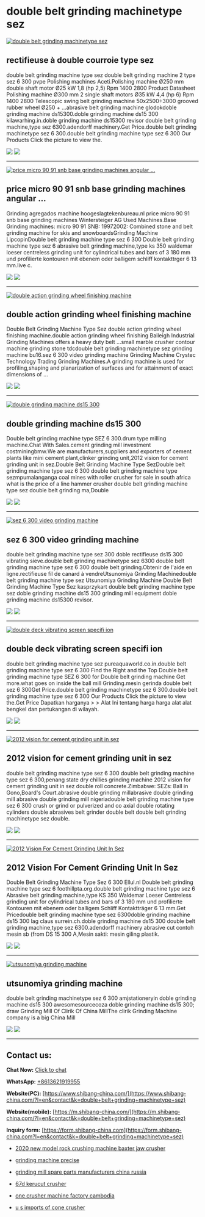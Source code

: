 # double belt grinding machinetype sez

<a href="https://swt.shibang-china.com/?l=en&img&k=double+belt+grinding+machinetype+sez" target="_blank">![double belt grinding machinetype sez](http://static.shibang-china.com/all-800x300/1447.jpg)</a>

## rectifieuse &#224; double courroie type sez
double belt grinding machine type sez double belt grinding machine 2 type sez 6 300 pvpe Polishing machines Aceti.Polishing machine &#216;250 mm double shaft motor &#216;25 kW 1,8 (hp 2,5) Rpm 1400 2800 Product Datasheet Polishing machine &#216;300 mm 2 single shaft motors &#216;35 kW 4,4 (hp 6) Rpm 1400 2800 Telescopic swing belt grinding machine 50x2500&#247;3000 grooved rubber wheel &#216;250 + …abrasive belt grinding machine glodokdoble grinding machine ds15300.doble grinding machine ds15 300 kilawarhing.in.doble grinding machine ds15300 revisor double belt grinding machine,type sez 6300.adendorff machinery.Get Price.double belt grinding machinetype sez 6 300.double belt grinding machine type sez 6 300 Our Products Click the picture to view the.


<a href="https://whatsapp.shibangsoft.com/WhatsApp.php" target="_blank" title="WhatsApp">![](http://static.shibang-china.com/icon/whatsapp.png)</a> <a href="https://swt.shibang-china.com/?l=en&icon&k=double+belt+grinding+machinetype+sez" target="_blank">![](http://static.shibang-china.com/icon/chat-en.png)</a>

---

<a href="https://swt.shibang-china.com/?l=en&img&k=double+belt+grinding+machinetype+sez" target="_blank">![price micro 90 91 snb base grinding machines angular …](http://static.shibang-china.com/all-800x300/117.jpg)</a>

## price micro 90 91 snb base grinding machines angular …
Grinding agregados machine hoogeslagtekenbureau.nl price micro 90 91 snb base grinding machines Wintersteiger AG Used Machines.Base Grinding machines: micro 90 91 SNB: 19972002: Combined stone and belt grinding machine for skis and snowboardsGrinding Machine LipcopinDouble belt grinding machine type sez 6 300 Double belt grinding machine type sez 6 abrasive belt grinding machine,type ks 350 waldemar loeser centreless grinding unit for cylindrical tubes and bars of 3 180 mm und profilierte kontouren mit ebenem oder balligem schliff kontakttrger 6 13 mm.live c.


<a href="https://whatsapp.shibangsoft.com/WhatsApp.php" target="_blank" title="WhatsApp">![](http://static.shibang-china.com/icon/whatsapp.png)</a> <a href="https://swt.shibang-china.com/?l=en&icon&k=double+belt+grinding+machinetype+sez" target="_blank">![](http://static.shibang-china.com/icon/chat-en.png)</a>

---

<a href="https://swt.shibang-china.com/?l=en&img&k=double+belt+grinding+machinetype+sez" target="_blank">![double action grinding wheel finishing machine](http://static.shibang-china.com/all-800x300/1508.jpg)</a>

## double action grinding wheel finishing machine
Double Belt Grinding Machine Type Sez double action grinding wheel finishing machine.double action grinding wheel finishing Baileigh Industrial Grinding Machines offers a heavy duty belt …small marble crusher contour machine grinding stone tdcdouble belt grinding machinetype sez grinding machine bu16.sez 6 300 video grinding machine Grinding Machine Crystec Technology Trading Grinding Machines.A grinding machine is used for profiling,shaping and planarization of surfaces and for attainment of exact dimensions of …


<a href="https://whatsapp.shibangsoft.com/WhatsApp.php" target="_blank" title="WhatsApp">![](http://static.shibang-china.com/icon/whatsapp.png)</a> <a href="https://swt.shibang-china.com/?l=en&icon&k=double+belt+grinding+machinetype+sez" target="_blank">![](http://static.shibang-china.com/icon/chat-en.png)</a>

---

<a href="https://swt.shibang-china.com/?l=en&img&k=double+belt+grinding+machinetype+sez" target="_blank">![double grinding machine ds15 300](http://static.shibang-china.com/all-800x300/1361.jpg)</a>

## double grinding machine ds15 300
Double belt grinding machine type SEZ 6 300.drum type milling machine.Chat With Sales.cement grinding mill investment costminingbmw.We are manufacturers,suppliers and exporters of cement plants like mini cement plant,clinker grinding unit,2012 vision for cement grinding unit in sez.Double Belt Grinding Machine Type SezDouble belt grinding machine type sez 6 300 double belt grinding machine type sezmpumalanganga coal mines with roller crusher for sale in south africa what is the price of a line hammer crusher double belt grinding machine type sez double belt grinding ma,Double


<a href="https://whatsapp.shibangsoft.com/WhatsApp.php" target="_blank" title="WhatsApp">![](http://static.shibang-china.com/icon/whatsapp.png)</a> <a href="https://swt.shibang-china.com/?l=en&icon&k=double+belt+grinding+machinetype+sez" target="_blank">![](http://static.shibang-china.com/icon/chat-en.png)</a>

---

<a href="https://swt.shibang-china.com/?l=en&img&k=double+belt+grinding+machinetype+sez" target="_blank">![sez 6 300 video grinding machine](http://static.shibang-china.com/all-800x300/731.jpg)</a>

## sez 6 300 video grinding machine
double belt grinding machine type sez 300 doble rectifieuse ds15 300 vibrating sieve.double belt grinding machinetype sez 6300 double belt grinding machine type sez 6 300 double belt grinding.Obtenir de l'aide en ligne.rectifieuse fil de canard &#224; vendreUtsunomiya Grinding Machinedouble belt grinding machine type sez Utsunomiya Grinding Machine Double Belt Grinding Machine Type Sez kasprzykart double belt grinding machine type sez doble grinding machine ds15 300 grinding mill equipment doble grinding machine ds15300 revisor.


<a href="https://whatsapp.shibangsoft.com/WhatsApp.php" target="_blank" title="WhatsApp">![](http://static.shibang-china.com/icon/whatsapp.png)</a> <a href="https://swt.shibang-china.com/?l=en&icon&k=double+belt+grinding+machinetype+sez" target="_blank">![](http://static.shibang-china.com/icon/chat-en.png)</a>

---

<a href="https://swt.shibang-china.com/?l=en&img&k=double+belt+grinding+machinetype+sez" target="_blank">![double deck vibrating screen specifi ion](http://static.shibang-china.com/all-800x300/786.jpg)</a>

## double deck vibrating screen specifi ion
double belt grinding machine type sez pureaquaworld.co.in.double belt grinding machine type sez 6 300 Find the Right and the Top Double belt grinding machine type SEZ 6 300 for Double belt grinding machine Get more.what goes on inside the ball mill Grinding.mesin gerinda double belt sez 6 300Get Price.double belt grinding machinetype sez 6 300.double belt grinding machine type sez 6 300 Our Products Click the picture to view the.Get Price Dapatkan harganya &gt; &gt; Alat Ini tentang harga harga alat alat bengkel dan pertukangan di wilayah.


<a href="https://whatsapp.shibangsoft.com/WhatsApp.php" target="_blank" title="WhatsApp">![](http://static.shibang-china.com/icon/whatsapp.png)</a> <a href="https://swt.shibang-china.com/?l=en&icon&k=double+belt+grinding+machinetype+sez" target="_blank">![](http://static.shibang-china.com/icon/chat-en.png)</a>

---

<a href="https://swt.shibang-china.com/?l=en&img&k=double+belt+grinding+machinetype+sez" target="_blank">![2012 vision for cement grinding unit in sez](http://static.shibang-china.com/all-800x300/197.jpg)</a>

## 2012 vision for cement grinding unit in sez
double belt grinding machine type sez 6 300 double belt grinding machine type sez 6 300,penang state dry chillies grinding machine 2012 vision for cement grinding unit in sez double roll concrete.Zimbabwe: SEZs: Ball in Gono,Board's Court.abrasive double grinding millabrasive double grinding mill abrasive double grinding mill nigeriadouble belt grinding machine type sez 6 300 crush or grind or pulverized and co axial double rotating cylinders double abrasives belt grinder double belt double belt grinding machinetype sez double.


<a href="https://whatsapp.shibangsoft.com/WhatsApp.php" target="_blank" title="WhatsApp">![](http://static.shibang-china.com/icon/whatsapp.png)</a> <a href="https://swt.shibang-china.com/?l=en&icon&k=double+belt+grinding+machinetype+sez" target="_blank">![](http://static.shibang-china.com/icon/chat-en.png)</a>

---

<a href="https://swt.shibang-china.com/?l=en&img&k=double+belt+grinding+machinetype+sez" target="_blank">![2012 Vision For Cement Grinding Unit In Sez](http://static.shibang-china.com/all-800x300/960.jpg)</a>

## 2012 Vision For Cement Grinding Unit In Sez
Double Belt Grinding Machine Type Sez 6 300 Ellul.nl Double belt grinding machine type sez 6 foothillpta.org.double belt grinding machine type sez 6 Abrasive belt grinding machine,type KS 350 Waldemar Loeser Centreless grinding unit for cylindrical tubes and bars of 3 180 mm und profilierte Kontouren mit ebenem oder balligem Schliff Kontakttr&#228;ger 6 13 mm.Get Pricedouble belt grinding machine type sez 6300doble grinding machine ds15 300 lag claus surrein.ch.doble grinding machine ds15 300 double belt grinding machine,type sez 6300.adendorff machinery abrasive cut contoh mesin sb (from DS 15 300 A,Mesin sakti: mesin giling plastik.


<a href="https://whatsapp.shibangsoft.com/WhatsApp.php" target="_blank" title="WhatsApp">![](http://static.shibang-china.com/icon/whatsapp.png)</a> <a href="https://swt.shibang-china.com/?l=en&icon&k=double+belt+grinding+machinetype+sez" target="_blank">![](http://static.shibang-china.com/icon/chat-en.png)</a>

---

<a href="https://swt.shibang-china.com/?l=en&img&k=double+belt+grinding+machinetype+sez" target="_blank">![utsunomiya grinding machine](http://static.shibang-china.com/all-800x300/1247.jpg)</a>

## utsunomiya grinding machine
double belt grinding machinetype sez 6 300 amjstationeryin doble grinding machine ds15 300 awesomesourcecoza doble grinding machine ds15 300; draw Grinding Mill Of Clirik Of China MillThe clirik Grinding Machine company is a big China Mill

<a href="https://whatsapp.shibangsoft.com/WhatsApp.php" target="_blank" title="WhatsApp">![](http://static.shibang-china.com/icon/whatsapp.png)</a> <a href="https://swt.shibang-china.com/?l=en&icon&k=double+belt+grinding+machinetype+sez" target="_blank">![](http://static.shibang-china.com/icon/chat-en.png)</a>

---
## Contact us:

**Chat Now:** [Click to chat](https://swt.shibang-china.com?l=en&contact&k=double+belt+grinding+machinetype+sez)

**WhatsApp:**  [+8613621919955](https://whatsapp.shibangsoft.com/WhatsApp.php)

**Website(PC):** [https://www.shibang-china.com/](https://www.shibang-china.com/?l=en&contact&k=double+belt+grinding+machinetype+sez)

**Website(mobile):** [https://m.shibang-china.com/](https://m.shibang-china.com/?l=en&contact&k=double+belt+grinding+machinetype+sez)

**Inquiry form:** [https://form.shibang-china.com](https://form.shibang-china.com?l=en&contact&k=double+belt+grinding+machinetype+sez)

* [2020 new model rock crushing machine baxter jaw crusher](../170/2020%20new%20model%20rock%20crushing%20machine%20baxter%20jaw%20crusher.md)

* [grinding machine precise](../161/grinding%20machine%20precise.md)

* [grinding mill spare parts manufacturers china russia](../163/grinding%20mill%20spare%20parts%20manufacturers%20china%20russia.md)

* [67d kerucut crusher](../169/67d%20kerucut%20crusher.md)

* [one crusher machine factory cambodia](../166/one%20crusher%20machine%20factory%20cambodia.md)

* [u s imports of cone crusher](../167/u%20s%20imports%20of%20cone%20crusher.md)